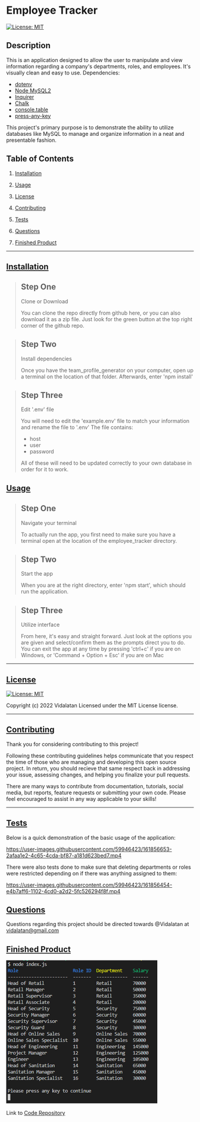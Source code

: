 # Employee Tracker

[![License: MIT](https://img.shields.io/badge/License-MIT-yellow.svg)](https://opensource.org/licenses/MIT)

## Description

This is an application designed to allow the user to manipulate and view information regarding a company's departments, roles, and employees. It's visually clean and easy to use.
Dependencies:
- [dotenv](https://github.com/motdotla/dotenv#readme)
- [Node MySQL2](https://github.com/sidorares/node-mysql2#readme)
- [Inquirer](https://github.com/SBoudrias/Inquirer.js/#prompt)
- [Chalk](https://github.com/chalk/chalk)
- [console.table](https://github.com/bahmutov/console.table)
- [press-any-key](https://github.com/morulus/press-any-key#readme)

This project's primary purpose is to demonstrate the ability to utilize databases like MySQL to manage and organize information in a neat and presentable fashion.
## Table of Contents

1.  [Installation](#installation)

2.  [Usage](#usage)

3.  [License](#license)

4.  [Contributing](#contributing)

5.  [Tests](#tests)

6.  [Questions](#questions)

7.  [Finished Product](#finished-product)

---

## [Installation](#installation)
>## Step One
>Clone or Download
>
>You can clone the repo directly from github here, or you can also download it as a zip file. Just look for the green button at the top right corner of the github repo.

>## Step Two
>Install dependencies
>
>Once you have the team_profile_generator on your computer, open up a terminal on the location of that folder. Afterwards, enter 'npm install'

>## Step Three
>Edit '.env' file
>
>You will need to edit the 'example.env' file to match your information and rename the file to '.env'
>The file contains:
>- host
>- user
>- password
>
>All of these will need to be updated correctly to your own database in order for it to work.

## [Usage](#usage)
>## Step One
>Navigate your terminal
>
>To actually run the app, you first need to make sure you have a terminal open at the location of the employee_tracker directory.

>## Step Two
>Start the app
>
>When you are at the right directory, enter 'npm start', which should run the application.

>## Step Three
>Utilize interface
>
>From here, it's easy and straight forward. Just look at the options you are given and select/confirm them as the prompts direct you to do. You can exit the app at any time by pressing 'ctrl+c' if you are on Windows, or 'Command + Option + Esc' if you are on Mac

---

## [License](#license)
[![License: MIT](https://img.shields.io/badge/License-MIT-yellow.svg)](https://opensource.org/licenses/MIT)

 Copyright (c) 2022 Vidalatan Licensed under the MIT License license.

---

## [Contributing](#contributing)

Thank you for considering contributing to this project!

Following these contributing guidelines helps communicate that you respect the time of those who are managing and developing this open source project.
In return, you should recieve that same respect back in addressing your issue, assessing changes, and helping you finalize your pull requests.

There are many ways to contribute from documentation, tutorials, social media, but reports, feature requests or submitting your own code. Please feel 
encouraged to assist in any way applicable to your skills!



---

## [Tests](#tests)

Below is a quick demonstration of the basic usage of the application:

https://user-images.githubusercontent.com/59946423/161856653-2afaa1e2-4c65-4cda-bf87-a181d623bed7.mp4

There were also tests done to make sure that deleting departments or roles were restricted depending on if there was anything assigned to them:

https://user-images.githubusercontent.com/59946423/161856454-e4b7aff6-1102-4cd0-a2d2-5fc526294f8f.mp4


## [Questions](#questions)

 Questions regarding this project should be directed towards @Vidalatan at vidalatan@gmail.com

## [Finished Product](#finished_product)

![Finished Project Image](./assets/images/FinishedProductImage.png)

Link to [Code Repository](https://github.com/vidalatan/employee_tracker)

